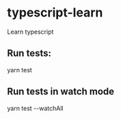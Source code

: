 # typescript-learn
Learn typescript

## Run tests:

yarn test


## Run tests in watch mode

yarn test --watchAll
